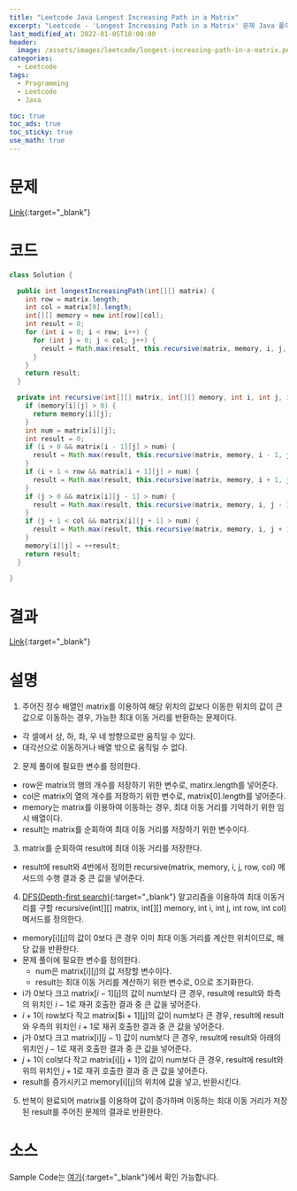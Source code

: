 ```yaml
---
title: "Leetcode Java Longest Increasing Path in a Matrix"
excerpt: "Leetcode - 'Longest Increasing Path in a Matrix' 문제 Java 풀이"
last_modified_at: 2022-01-05T18:00:00
header:
  image: /assets/images/leetcode/longest-increasing-path-in-a-matrix.png
categories:
  - Leetcode
tags:
  - Programming
  - Leetcode
  - Java

toc: true
toc_ads: true
toc_sticky: true
use_math: true
---
```

# 문제
[Link](https://leetcode.com/problems/longest-increasing-path-in-a-matrix/){:target="_blank"}

# 코드
```java
class Solution {

  public int longestIncreasingPath(int[][] matrix) {
    int row = matrix.length;
    int col = matrix[0].length;
    int[][] memory = new int[row][col];
    int result = 0;
    for (int i = 0; i < row; i++) {
      for (int j = 0; j < col; j++) {
        result = Math.max(result, this.recursive(matrix, memory, i, j, row, col));
      }
    }
    return result;
  }

  private int recursive(int[][] matrix, int[][] memory, int i, int j, int row, int col) {
    if (memory[i][j] > 0) {
      return memory[i][j];
    }
    int num = matrix[i][j];
    int result = 0;
    if (i > 0 && matrix[i - 1][j] > num) {
      result = Math.max(result, this.recursive(matrix, memory, i - 1, j, row, col));
    }
    if (i + 1 < row && matrix[i + 1][j] > num) {
      result = Math.max(result, this.recursive(matrix, memory, i + 1, j, row, col));
    }
    if (j > 0 && matrix[i][j - 1] > num) {
      result = Math.max(result, this.recursive(matrix, memory, i, j - 1, row, col));
    }
    if (j + 1 < col && matrix[i][j + 1] > num) {
      result = Math.max(result, this.recursive(matrix, memory, i, j + 1, row, col));
    }
    memory[i][j] = ++result;
    return result;
  }

}
```

# 결과
[Link](https://leetcode.com/submissions/detail/613487541/){:target="_blank"}

# 설명
1. 주어진 정수 배열인 matrix를 이용하여 해당 위치의 값보다 이동한 위치의 값이 큰 값으로 이동하는 경우, 가능한 최대 이동 거리를 반환하는 문제이다.
- 각 셀에서 상, 하, 좌, 우 네 방향으로만 움직일 수 있다.
- 대각선으로 이동하거나 배열 밖으로 움직일 수 없다.

2. 문제 풀이에 필요한 변수를 정의한다.
- row은 matrix의 행의 개수를 저장하기 위한 변수로, matirx.length를 넣어준다.
- col은 matrix의 열의 개수를 저장하기 위한 변수로, matrix[0].length를 넣어준다.
- memory는 matrix를 이용하여 이동하는 경우, 최대 이동 거리를 기억하기 위한 임시 배열이다.
- result는 matrix를 순회하여 최대 이동 거리를 저장하기 위한 변수이다.

3. matrix를 순회하여 result에 최대 이동 거리를 저장한다.
- result에 result와 4번에서 정의한 recursive(matrix, memory, i, j, row, col) 메서드의 수행 결과 중 큰 값을 넣어준다.

4. [DFS(Depth-first search)](https://en.wikipedia.org/wiki/Depth-first_search){:target="_blank"} 알고리즘을 이용하여 최대 이동거리를 구할 recursive(int[][] matrix, int[][] memory, int i, int j, int row, int col) 메서드를 정의한다.
- memory[i][j]의 값이 0보다 큰 경우 이미 최대 이동 거리를 계산한 위치이므로, 해당 값을 반환한다.
- 문제 풀이에 필요한 변수를 정의한다.
  - num은 matrix[i][j]의 값 저장할 변수이다.
  - result는 최대 이동 거리를 계산하기 위한 변수로, 0으로 초기화한다.
- i가 0보다 크고 matrix[$i - 1$][j]의 값이 num보다 큰 경우, result에 result와 좌측의 위치인 $i - 1$로 재귀 호출한 결과 중 큰 값을 넣어준다.
- $i + 1$이 row보다 작고 matrix[$i + 1][j]의 값이 num보다 큰 경우, result에 result와 우측의 위치인 $i + 1$로 재귀 호출한 결과 중 큰 값을 넣어준다.
- j가 0보다 크고 matrix[i][$j - 1$] 값이 num보다 큰 경우, result에 result와 아래의 위치인 $j - 1$로 재귀 호출한 결과 중 큰 값을 넣어준다.
- $j + 1$이 col보다 작고 matrix[i][j + 1]의 값이 num보다 큰 경우, result에 result와 위의 위치인 $j + 1$로 재귀 호출한 결과 중 큰 값을 넣어준다.
- result를 증가시키고 memory[i][j]의 위치에 값을 넣고, 반환시킨다.

5. 반복이 완료되어 matrix를 이용하여 값이 증가하며 이동하는 최대 이동 거리가 저장된 result를 주어진 문제의 결과로 반환한다.

# 소스
Sample Code는 [여기](https://github.com/GracefulSoul/leetcode/blob/master/src/main/java/gracefulsoul/problems/LongestIncreasingPathInAMatrix.java){:target="_blank"}에서 확인 가능합니다.